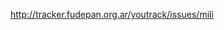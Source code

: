 <a href='http://tracker.fudepan.org.ar/youtrack/issues/mili'><a href='http://tracker.fudepan.org.ar/youtrack/issues/mili'>http://tracker.fudepan.org.ar/youtrack/issues/mili</a></a>